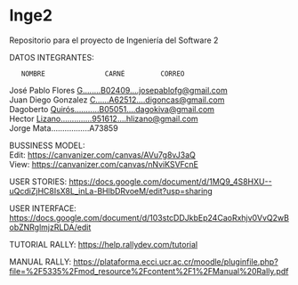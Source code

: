 Inge2
=====

Repositorio para el proyecto de Ingeniería del Software 2

DATOS INTEGRANTES:

       NOMBRE               CARNÉ         CORREO
José Pablo Flores G........B02409....josepablofg@gmail.com      
Juan Diego Gonzalez C......A62512....digoncas@gmail.com      
Dagoberto Quirós...........B05051....dagokiva@gmail.com    
Hector Lizano..............951612....hlizano@gmail.com   
Jorge Mata.................A73859   



BUSSINESS MODEL:                                                                                                                  
Edit: https://canvanizer.com/canvas/AVu7g8vJ3aQ                                                                                   
View: https://canvanizer.com/canvas/nNviKSVFcnE

USER STORIES:
https://docs.google.com/document/d/1MQ9_4S8HXU--uQcdiZjHC8IsX8L_inLa-BHlbDRvoeM/edit?usp=sharing

USER INTERFACE:
https://docs.google.com/document/d/103stcDDJkbEp24CaoRxhjv0VvQ2wBobZNRglmjzRLDA/edit

TUTORIAL RALLY:
https://help.rallydev.com/tutorial

MANUAL RALLY:
https://plataforma.ecci.ucr.ac.cr/moodle/pluginfile.php?file=%2F5335%2Fmod_resource%2Fcontent%2F1%2FManual%20Rally.pdf

